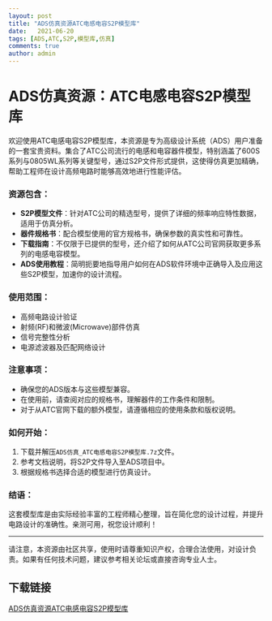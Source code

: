 ```yaml
---
layout: post
title: "ADS仿真资源ATC电感电容S2P模型库"
date:   2021-06-20
tags: [ADS,ATC,S2P,模型库,仿真]
comments: true
author: admin
---
```

# ADS仿真资源：ATC电感电容S2P模型库

欢迎使用ATC电感电容S2P模型库，本资源是专为高级设计系统（ADS）用户准备的一套宝贵资料。集合了ATC公司流行的电感和电容器件模型，特别涵盖了600S系列与0805WL系列等关键型号，通过S2P文件形式提供，这使得仿真更加精确，帮助工程师在设计高频电路时能够高效地进行性能评估。

### 资源包含：
- **S2P模型文件**：针对ATC公司的精选型号，提供了详细的频率响应特性数据，适用于仿真分析。
- **器件规格书**：配合模型使用的官方规格书，确保参数的真实性和可靠性。
- **下载指南**：不仅限于已提供的型号，还介绍了如何从ATC公司官网获取更多系列的电感电容模型。
- **ADS使用教程**：简明扼要地指导用户如何在ADS软件环境中正确导入及应用这些S2P模型，加速你的设计流程。

### 使用范围：
- 高频电路设计验证
- 射频(RF)和微波(Microwave)部件仿真
- 信号完整性分析
- 电源滤波器及匹配网络设计

### 注意事项：
- 确保您的ADS版本与这些模型兼容。
- 在使用前，请查阅对应的规格书，理解器件的工作条件和限制。
- 对于从ATC官网下载的额外模型，请遵循相应的使用条款和版权说明。

### 如何开始：
1. 下载并解压`ADS仿真_ATC电感电容S2P模型库.7z`文件。
2. 参考文档说明，将S2P文件导入至ADS项目中。
3. 根据规格书选择合适的模型进行仿真设计。

### 结语：
这套模型库是由实际经验丰富的工程师精心整理，旨在简化您的设计过程，并提升电路设计的准确性。亲测可用，祝您设计顺利！

---

请注意，本资源由社区共享，使用时请尊重知识产权，合理合法使用，对设计负责。如果有任何技术问题，建议参考相关论坛或直接咨询专业人士。

## 下载链接

[ADS仿真资源ATC电感电容S2P模型库](https://pan.quark.cn/s/5538ad2e1a8f)